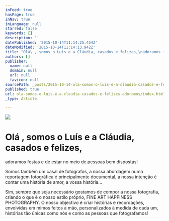 ```yaml
---
inFeed: true
hasPage: true
inNav: true
inLanguage: null
starred: false
keywords: []
description: ''
datePublished: '2015-10-14T11:14:25.454Z'
dateModified: '2015-10-14T11:14:13.942Z'
title: "Olá\_, somos o Luís e a Cláudia, casados e felizes,\nadoramos festas e de estar no meio de pessoas bem dispostas!"
authors: []
publisher:
  name: null
  domain: null
  url: null
  favicon: null
sourcePath: _posts/2015-10-14-ola-somos-o-luis-e-a-claudia-casados-e-felizes-adoramos.md
published: true
url: ola-somos-o-luis-e-a-claudia-casados-e-felizes-adoramos/index.html
_type: Article

---
```

![](https://the-grid-user-content.s3-us-west-2.amazonaws.com/499669a0-42bf-4227-b903-cf803cf8d644.png)

# Olá , somos o Luís e a Cláudia, casados e felizes,
adoramos festas e de estar no meio de pessoas bem dispostas!

Somos também um casal de fotógrafos, a nossa
abordagem numa reportagem fotográfica é principalmente documental, a nossa
intenção é contar uma história de amor, a vossa história...

Sim, sempre que seja necessário gostamos de compor a
nossa fotografia, criando o que é o nosso estilo próprio, FINE ART HAPPINESS
PHOTOGRAPHY. O nosso objectivo é criar histórias e recordações, envolvidas em
mimos feitos à mão, personalizados à medida de cada um, histórias tão únicas
como nós e como as pessoas que fotografamos!